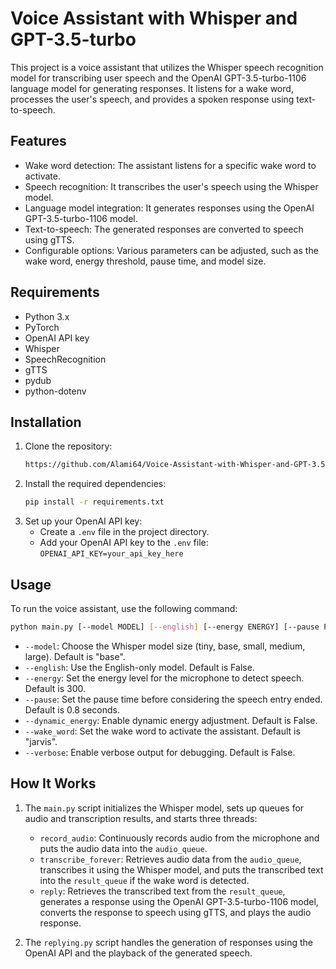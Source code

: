 # Voice Assistant with Whisper and GPT-3.5-turbo

This project is a voice assistant that utilizes the Whisper speech recognition model for transcribing user speech and the OpenAI GPT-3.5-turbo-1106 language model for generating responses. It listens for a wake word, processes the user's speech, and provides a spoken response using text-to-speech.

## Features

- Wake word detection: The assistant listens for a specific wake word to activate.
- Speech recognition: It transcribes the user's speech using the Whisper model.
- Language model integration: It generates responses using the OpenAI GPT-3.5-turbo-1106 model.
- Text-to-speech: The generated responses are converted to speech using gTTS.
- Configurable options: Various parameters can be adjusted, such as the wake word, energy threshold, pause time, and model size.

## Requirements

- Python 3.x
- PyTorch
- OpenAI API key
- Whisper
- SpeechRecognition
- gTTS
- pydub
- python-dotenv

## Installation

1. Clone the repository:
   ```bash
   https://github.com/Alami64/Voice-Assistant-with-Whisper-and-GPT-3.5-turbo.git
   ```
2. Install the required dependencies:
   ```bash
   pip install -r requirements.txt
   ```
3. Set up your OpenAI API key:
    - Create a `.env` file in the project directory.
    - Add your OpenAI API key to the `.env` file: `OPENAI_API_KEY=your_api_key_here`

## Usage

To run the voice assistant, use the following command:
```bash
python main.py [--model MODEL] [--english] [--energy ENERGY] [--pause PAUSE] [--dynamic_energy] [--wake_word WAKE_WORD] [--verbose]
```

- `--model`: Choose the Whisper model size (tiny, base, small, medium, large). Default is "base".
- `--english`: Use the English-only model. Default is False.
- `--energy`: Set the energy level for the microphone to detect speech. Default is 300.
- `--pause`: Set the pause time before considering the speech entry ended. Default is 0.8 seconds.
- `--dynamic_energy`: Enable dynamic energy adjustment. Default is False.
- `--wake_word`: Set the wake word to activate the assistant. Default is "jarvis".
- `--verbose`: Enable verbose output for debugging. Default is False.

## How It Works

1. The `main.py` script initializes the Whisper model, sets up queues for audio and transcription results, and starts three threads:
   - `record_audio`: Continuously records audio from the microphone and puts the audio data into the `audio_queue`.
   - `transcribe_forever`: Retrieves audio data from the `audio_queue`, transcribes it using the Whisper model, and puts the transcribed text into the `result_queue` if the wake word is detected.
   - `reply`: Retrieves the transcribed text from the `result_queue`, generates a response using the OpenAI GPT-3.5-turbo-1106 model, converts the response to speech using gTTS, and plays the audio response.

2. The `replying.py` script handles the generation of responses using the OpenAI API and the playback of the generated speech.
